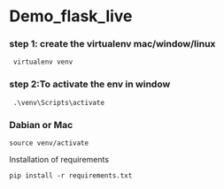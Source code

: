 # Demo_flask_live

### step 1: create the virtualenv mac/window/linux
```commandline
 virtualenv venv
```
### step 2:To activate the env in window
```commandline
 .\venv\Scripts\activate
```
### Dabian or Mac
```commandline
source venv/activate
```
Installation of requirements
```commandline
pip install -r requirements.txt
```
